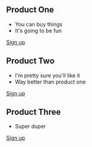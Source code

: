 ## Product One

- You can buy things
- It's going to be fun

[Sign up](/signup "product one")

## Product Two

- I'm pretty sure you'll like it
- Way better than product one

[Sign up](/signup "product two")

## Product Three

- Super duper

[Sign up](/signup "prduct three")
